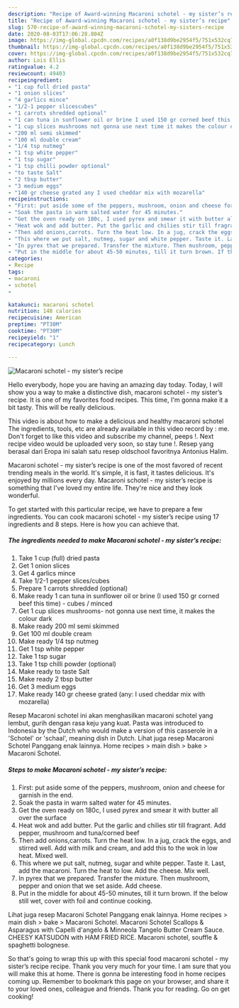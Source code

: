 ```yaml
---
description: "Recipe of Award-winning Macaroni schotel - my sister’s recipe"
title: "Recipe of Award-winning Macaroni schotel - my sister’s recipe"
slug: 570-recipe-of-award-winning-macaroni-schotel-my-sisters-recipe
date: 2020-08-03T17:06:28.804Z
image: https://img-global.cpcdn.com/recipes/a0f138d9be2954f5/751x532cq70/macaroni-schotel-my-sisters-recipe-recipe-main-photo.jpg
thumbnail: https://img-global.cpcdn.com/recipes/a0f138d9be2954f5/751x532cq70/macaroni-schotel-my-sisters-recipe-recipe-main-photo.jpg
cover: https://img-global.cpcdn.com/recipes/a0f138d9be2954f5/751x532cq70/macaroni-schotel-my-sisters-recipe-recipe-main-photo.jpg
author: Lois Ellis
ratingvalue: 4.2
reviewcount: 49403
recipeingredient:
- "1 cup full dried pasta"
- "1 onion slices"
- "4 garlics mince"
- "1/2-1 pepper slicescubes"
- "1 carrots shredded optional"
- "1 can tuna in sunflower oil or brine I used 150 gr corned beef this time  cubes  minced"
- "1 cup slices mushrooms not gonna use next time it makes the colour dark"
- "200 ml semi skimmed"
- "100 ml double cream"
- "1/4 tsp nutmeg"
- "1 tsp white pepper"
- "1 tsp sugar"
- "1 tsp chilli powder optional"
- "to taste Salt"
- "2 tbsp butter"
- "3 medium eggs"
- "140 gr cheese grated any I used cheddar mix with mozarella"
recipeinstructions:
- "First: put aside some of the peppers, mushroom, onion and cheese for garnish in the end."
- "Soak the pasta in warm salted water for 45 minutes."
- "Get the oven ready on 180c, I used pyrex and smear it with butter all over the surface"
- "Heat wok and add butter. Put the garlic and chilies stir till fragrant. Add pepper, mushroom and tuna/corned beef"
- "Then add onions,carrots. Turn the heat low. In a jug, crack the eggs, and stirred well. Add with milk and cream, and add this to the wok in low heat. Mixed well."
- "This where we put salt, nutmeg, sugar and white pepper. Taste it. Last, add the macaroni. Turn the heat to low. Add the cheese. Mix well."
- "In pyrex that we prepared. Transfer the mixture. Then mushroom, pepper and onion that we set aside. Add cheese."
- "Put in the middle for about 45-50 minutes, till it turn brown. If the below still wet, cover with foil and continue cooking."
categories:
- Recipe
tags:
- macaroni
- schotel
- 

katakunci: macaroni schotel  
nutrition: 148 calories
recipecuisine: American
preptime: "PT30M"
cooktime: "PT30M"
recipeyield: "1"
recipecategory: Lunch

---
```



![Macaroni schotel - my sister’s recipe](https://img-global.cpcdn.com/recipes/a0f138d9be2954f5/751x532cq70/macaroni-schotel-my-sisters-recipe-recipe-main-photo.jpg)

Hello everybody, hope you are having an amazing day today. Today, I will show you a way to make a distinctive dish, macaroni schotel - my sister’s recipe. It is one of my favorites food recipes. This time, I'm gonna make it a bit tasty. This will be really delicious.

This video is about how to make a delicious and healthy macaroni schotel The ingredients, tools, etc are already available in this video record by : me. Don&#39;t forget to like this video and subscribe my channel, peeps !. Next recipe video would be uploaded very soon, so stay tune !. Resep yang berasal dari Eropa ini salah satu resep oldschool favoritnya Antonius Halim.

Macaroni schotel - my sister’s recipe is one of the most favored of recent trending meals in the world. It's simple, it is fast, it tastes delicious. It's enjoyed by millions every day. Macaroni schotel - my sister’s recipe is something that I've loved my entire life. They're nice and they look wonderful.


To get started with this particular recipe, we have to prepare a few ingredients. You can cook macaroni schotel - my sister’s recipe using 17 ingredients and 8 steps. Here is how you can achieve that.

<!--inarticleads1-->

##### The ingredients needed to make Macaroni schotel - my sister’s recipe:

1. Take 1 cup (full) dried pasta
1. Get 1 onion slices
1. Get 4 garlics mince
1. Take 1/2-1 pepper slices/cubes
1. Prepare 1 carrots shredded (optional)
1. Make ready 1 can tuna in sunflower oil or brine (I used 150 gr corned beef this time) - cubes / minced
1. Get 1 cup slices mushrooms- not gonna use next time, it makes the colour dark
1. Make ready 200 ml semi skimmed
1. Get 100 ml double cream
1. Make ready 1/4 tsp nutmeg
1. Get 1 tsp white pepper
1. Take 1 tsp sugar
1. Take 1 tsp chilli powder (optional)
1. Make ready to taste Salt
1. Make ready 2 tbsp butter
1. Get 3 medium eggs
1. Make ready 140 gr cheese grated (any: I used cheddar mix with mozarella)


Resep Macaroni schotel ini akan menghasilkan macaroni schotel yang lembut, gurih dengan rasa keju yang kuat. Pasta was introduced to Indonesia by the Dutch who would make a version of this casserole in a &#39;Schotel&#39; or &#39;schaal&#39;, meaning dish in Dutch. Lihat juga resep Macaroni Schotel Panggang enak lainnya. Home recipes &gt; main dish &gt; bake &gt; Macaroni Schotel. 

<!--inarticleads2-->

##### Steps to make Macaroni schotel - my sister’s recipe:

1. First: put aside some of the peppers, mushroom, onion and cheese for garnish in the end.
1. Soak the pasta in warm salted water for 45 minutes.
1. Get the oven ready on 180c, I used pyrex and smear it with butter all over the surface
1. Heat wok and add butter. Put the garlic and chilies stir till fragrant. Add pepper, mushroom and tuna/corned beef
1. Then add onions,carrots. Turn the heat low. In a jug, crack the eggs, and stirred well. Add with milk and cream, and add this to the wok in low heat. Mixed well.
1. This where we put salt, nutmeg, sugar and white pepper. Taste it. Last, add the macaroni. Turn the heat to low. Add the cheese. Mix well.
1. In pyrex that we prepared. Transfer the mixture. Then mushroom, pepper and onion that we set aside. Add cheese.
1. Put in the middle for about 45-50 minutes, till it turn brown. If the below still wet, cover with foil and continue cooking.


Lihat juga resep Macaroni Schotel Panggang enak lainnya. Home recipes &gt; main dish &gt; bake &gt; Macaroni Schotel. Macaroni Schotel Scallops &amp; Asparagus with Capelli d&#39;angelo &amp; Minneola Tangelo Butter Cream Sauce. CHEESY KATSUDON with HAM FRIED RICE. Macaroni schotel, souffle &amp; spaghetti bolognese. 

So that's going to wrap this up with this special food macaroni schotel - my sister’s recipe recipe. Thank you very much for your time. I am sure that you will make this at home. There is gonna be interesting food in home recipes coming up. Remember to bookmark this page on your browser, and share it to your loved ones, colleague and friends. Thank you for reading. Go on get cooking!
